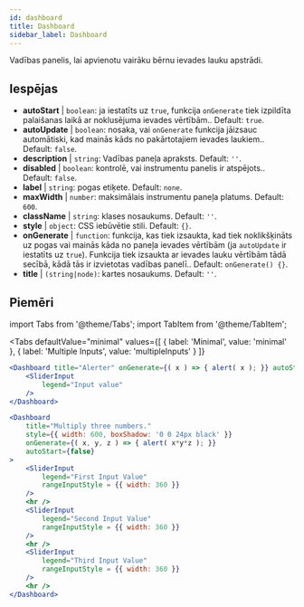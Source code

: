 ```yaml
--- 
id: dashboard 
title: Dashboard
sidebar_label: Dashboard 
---
```


Vadības panelis, lai apvienotu vairāku bērnu ievades lauku apstrādi.

## Iespējas

* __autoStart__ | `boolean`: ja iestatīts uz `true`, funkcija `onGenerate` tiek izpildīta palaišanas laikā ar noklusējuma ievades vērtībām.. Default: `true`.
* __autoUpdate__ | `boolean`: nosaka, vai `onGenerate` funkcija jāizsauc automātiski, kad mainās kāds no pakārtotajiem ievades laukiem.. Default: `false`.
* __description__ | `string`: Vadības paneļa apraksts. Default: `''`.
* __disabled__ | `boolean`: kontrolē, vai instrumentu panelis ir atspējots.. Default: `false`.
* __label__ | `string`: pogas etiķete. Default: `none`.
* __maxWidth__ | `number`: maksimālais instrumentu paneļa platums. Default: `600`.
* __className__ | `string`: klases nosaukums. Default: `''`.
* __style__ | `object`: CSS iebūvētie stili. Default: `{}`.
* __onGenerate__ | `function`: funkcija, kas tiek izsaukta, kad tiek noklikšķināts uz pogas vai mainās kāda no paneļa ievades vērtībām (ja `autoUpdate` ir iestatīts uz `true`). Funkcija tiek izsaukta ar ievades lauku vērtībām tādā secībā, kādā tās ir izvietotas vadības panelī.. Default: `onGenerate() {}`.
* __title__ | `(string|node)`: kartes nosaukums. Default: `''`.


## Piemēri

import Tabs from '@theme/Tabs';
import TabItem from '@theme/TabItem';

<Tabs
    defaultValue="minimal"
    values={[
        { label: 'Minimal', value: 'minimal' },
        { label: 'Multiple Inputs', value: 'multipleInputs' }
    ]}
>

<TabItem value="minimal"> 

```jsx live
<Dashboard title="Alerter" onGenerate={( x ) => { alert( x ); }} autoStart={false} >
    <SliderInput
        legend="Input value"
    />
</Dashboard>
```

</TabItem>

<TabItem value="multipleInputs" > 

```jsx live
<Dashboard 
    title="Multiply three numbers."
    style={{ width: 600, boxShadow: '0 0 24px black' }}
    onGenerate={( x, y, z ) => { alert( x*y*z ); }} 
    autoStart={false} 
>
    <SliderInput
        legend="First Input Value"
        rangeInputStyle = {{ width: 360 }}
    />
    <hr />
    <SliderInput
        legend="Second Input Value"
        rangeInputStyle = {{ width: 360 }}
    />
    <hr />
    <SliderInput
        legend="Third Input Value"
        rangeInputStyle = {{ width: 360 }}
    />
    <hr />
</Dashboard>
```

</TabItem>

</Tabs>
